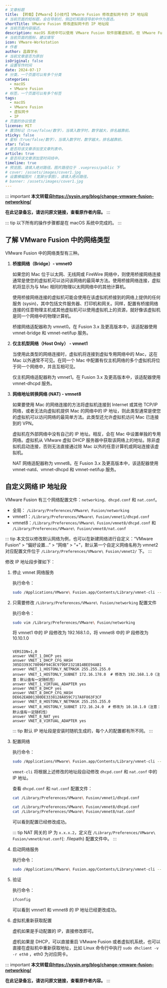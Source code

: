 ```yaml
---
# 文章标题
title: 【转载】【VMware】【小技巧】VMware Fusion 修改虚拟网卡的 IP 地址段
# 当前页面的短标题，会在导航栏、侧边栏和路径导航中作为首选。
shortTitle: VMware Fusion 修改虚拟网卡的 IP 地址段
# 当前页面内容描述。
description: macOS 系统中可以使用 VMware Fusion 软件部署虚拟机，但 VMware Fusion 修改虚拟网卡的 IP 地址配置的时候不像 Windows 系统中的 VMware Workstation 那么方便，需要通过命令行编辑配置文件，这里对修改方法进行一下记录。
# 当前页面的图标，建议填写
icon: VMware-Workstation
# 作者
author: 昌霖学长
# 当前文章是否为原创
isOriginal: false
# 设置写作时间
date: 2024-07-17
# 分类，一个页面可以有多个分类
categories: 
  - macOS
  - VMware Fusion
# 标签，一个页面可以有多个标签
tags: 
  - macOS
  - VMware Fusion
  - 虚拟网卡
  - IP
# 页面的协议信息
license: MIT 
# 置顶标记（true/false/数字），当填入数字时，数字越大，排名越靠前。
sticky: false
# 星标（true/false/数字），当填入数字时，数字越大，排名越靠前。
star: false
# 是否将该文章添加至文章列表中。
article: true
# 是否将该文章添加至时间线中。
timeline: true
# 预览图。请填入绝对路径。图片路径位于 .vuepress/public 下
# cover: /assets/images/cover1.jpg
# 设置横幅图片 (宽屏分享图)，请填入绝对路径。
# banner: /assets/images/cover1.jpg
---
```


::: important
**本文转载自<https://sysin.org/blog/change-vmware-fusion-networking/>**

**在此记录备忘，请访问原文链接，查看原作者内容。**
:::

::: tip
以下所有的操作步骤都是在 macOS 系统中完成的。
:::

## 了解 VMware Fusion 中的网络类型

VMware Fusion 中的网络类型有三种。

1. **桥接网络（Bridge）- vmnet0**

    如果您的 Mac 位于以太网、无线网或 FireWire 网络中，则使用桥接网络连接通常是使您的虚拟机可以访问该网络的最简单方法。使用桥接网络连接，虚拟机将显示为与 Mac 相同的物理以太网网络中的其他计算机。

    使用桥接网络连接的虚拟机可能会使用在该虚拟机桥接到的网络上提供的任何服务 (sysin)，其中包括文件服务器、打印机和网关。同样，配置有桥接网络连接的任意物理主机或其他虚拟机可以使用虚拟机上的资源，就好像该虚拟机是同一个网络中的物理计算机。

    桥接网络适配器称为 vmnet0。在 Fusion 3.x 及更高版本中，该适配器使用 vmnet-bridge 和 vmnet-netifup 服务。

2. **仅主机型网络（Host Only） - vmnet1**

    当使用此类型的网络连接时，虚拟机将连接到虚拟专用网络中的 Mac，这在 Mac 以外通常不可见。在同一个 Mac 中配置有仅主机网络的多个虚拟机将位于同一个网络中，并且互相可见。

    仅主机网络适配器称为 vmnet1。在 Fusion 3.x 及更高版本中，该适配器使用 vmnet-dhcpd 服务。

3. **网络地址转换网络 (NAT) - vmnet8**

    如果要使用 Mac 的网络连接的方法将虚拟机连接到 Internet 或其他 TCP/IP 网络，或者无法向虚拟机提供 Mac 的网络中的 IP 地址，则此类型通常是使您的虚拟机可以访问网络的最简单方法。此类型还允许虚拟机访问 Mac 已连接到的 VPN。

    虚拟机在外部网络中没有自己的 IP 地址。相反，会在 Mac 中设置单独的专用网络。虚拟机从 VMware 虚拟 DHCP 服务器中获取该网络上的地址。除非虚拟机启动连接，否则无法直接通过除 Mac 以外的任意计算机或网站连接该虚拟机。

    NAT 网络适配器称为 vmnet8。在 Fusion 3.x 及更高版本中，该适配器使用 vmnet-natd、vmnet-dhcpd 和 vmnet-netifup 服务。

## 自定义网络 IP 地址段

VMware Fusion 有三个网络配置文件：`networking`、`dhcpd.conf` 和 `nat.conf`。

- 全局： `/Library/Preferences/VMware\ Fusion/networking`
- vmnet1：`/Library/Preferences/VMware\ Fusion/vmnet1/dhcpd.conf`
- vmnet8：`/Library/Preferences/VMware\ Fusion/vmnet8/dhcpd.conf` 和 `/Library/Preferences/VMware\ Fusion/vmnet8/nat.conf`

::: tip
本文仅以修改默认网络为例，也可以在新建网络进行自定义：“VMware Fusion” > “偏好设置…” > “网络” > “+”，默认第一个自定义网络名称为 vmnet2 对应配置文件位于 `/Library/Preferences/VMware\ Fusion/vmnet2/` 下。
:::

修改 IP 地址段步骤如下：

1. 停止 vmnet 网络服务

    执行命令：

    ```zsh
    sudo /Applications/VMware\ Fusion.app/Contents/Library/vmnet-cli --stop
    ```

2. 只需要修改 `/Library/Preferences/VMware\ Fusion/networking` 配置文件

    执行命令：

    ```zsh
    sudo vim /Library/Preferences/VMware\ Fusion/networking
    ```

    将 vmnet1 中的 IP 段修改为 192.168.1.0，将 vmnet8 中的 IP 段修改为 10.10.1.0

    ```ssh-config title="/Library/Preferences/VMware\ Fusion/networking"
    
    VERSION=1,0
    answer VNET_1_DHCP yes
    answer VNET_1_DHCP_CFG_HASH 305D3393C78096F94C8C979DF2321B14BEE94AB1
    answer VNET_1_HOSTONLY_NETMASK 255.255.255.0
    answer VNET_1_HOSTONLY_SUBNET 172.16.178.0  # 修改为 192.168.1.0（注意：默认值有一定随机性）
    answer VNET_1_VIRTUAL_ADAPTER yes
    answer VNET_8_DHCP yes
    answer VNET_8_DHCP_CFG_HASH DE662EAB01380DE3338128A859C717A8F863F3CF
    answer VNET_8_HOSTONLY_NETMASK 255.255.255.0
    answer VNET_8_HOSTONLY_SUBNET 172.16.24.0  # 修改为 10.10.1.0（注意：默认值有一定随机性）
    answer VNET_8_NAT yes
    answer VNET_8_VIRTUAL_ADAPTER yes
    ```

    ::: tip
    默认 IP 地址段是安装时随机生成的，每个人的配置都有所不同。
    :::

3. 配置网络

    执行命令：

    ```zsh
    sudo /Applications/VMware\ Fusion.app/Contents/Library/vmnet-cli --configure
    ```

    `vmnet-cli` 将根据上述修改的地址段自动修改 `dhcpd.conf` 和 `nat.conf` 中的 IP 地址。

    查看 `dhcpd.conf` 和 `nat.conf` 配置文件：

    ```zsh
    cat /Library/Preferences/VMware\ Fusion/vmnet1/dhcpd.conf

    cat /Library/Preferences/VMware\ Fusion/vmnet8/dhcpd.conf
    cat /Library/Preferences/VMware\ Fusion/vmnet8/nat.conf
    ```

    可以看到配置已经修改成功。

    ::: tip
    NAT 网关的 IP 为 `x.x.x.2`，定义在 `/Library/Preferences/VMware\ Fusion/vmnet8/nat.conf`{: .filepath} 配置文件中。
    :::

4. 启动网络服务

    执行命令：

    ```zsh
    sudo /Applications/VMware\ Fusion.app/Contents/Library/vmnet-cli --start
    ```

5. 验证

    执行命令：

    ```zsh
    ifconfig
    ```

    可以看到 vmnet1 和 vmnet8 的 IP 地址已经更改成功。

6. 虚拟机重新获取配置

    虚机如果是手动配置的 IP，直接修改即可。

    虚机如果是 DHCP，可以直接重启 VMware Fusion 或者虚拟机系统，也可以直接在虚拟机中重新获取地址，比如 Linux 命令行中执行 `sudo dhclient -v -r eth0` ，eth0 为对应网卡。

::: important
**本文转载自<https://sysin.org/blog/change-vmware-fusion-networking/>**

**在此记录备忘，请访问原文链接，查看原作者内容。**
:::
